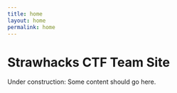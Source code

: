 ```yaml
---
title: home
layout: home
permalink: home
---
```


# Strawhacks CTF Team Site

Under construction: Some content should go here.